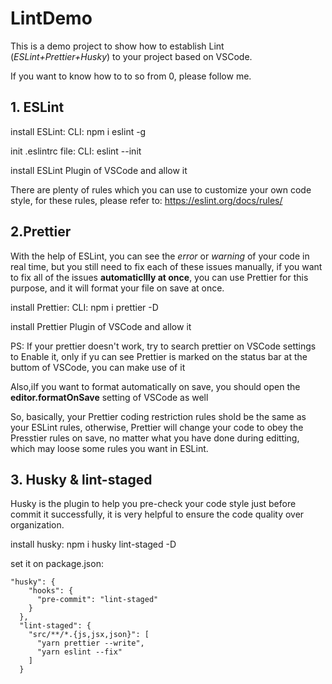 # LintDemo

This is a demo project to show how to establish Lint (*ESLint+Prettier+Husky*) to your project based on VSCode.

If you want to know how to to so from 0, please follow me.

## 1. ESLint

install ESLint:
CLI: npm i eslint -g

init .eslintrc file:
CLI: eslint --init

install ESLint Plugin of VSCode and allow it

There are plenty of rules which you can use to customize your own code style, for these rules, please refer to:
https://eslint.org/docs/rules/

## 2.Prettier

With the help of ESLint, you can see the *error* or *warning* of your code in real time, but you still need to fix each of these issues manually, if you want to fix all of the issues **automaticllly at once**, you can use Prettier for this purpose, and it will format your file on save at once.

install Prettier:
CLI: npm i prettier -D

install Prettier Plugin of VSCode and allow it 

PS: If your prettier doesn't work, try to search prettier on VSCode settings to Enable it, only if yu can see Prettier is marked on the status bar at the buttom of VSCode, you can make use of it

Also,iIf you want to format automatically on save, you should open the **editor.formatOnSave** setting of VSCode as well

So, basically, your Prettier coding restriction rules shold be the same as your ESLint rules, otherwise, Prettier will change your code to obey the Presstier rules on save, no matter what you have done during editting, which may loose some rules you want in ESLint.

## 3. Husky & lint-staged
Husky is the plugin to help you pre-check your code style just before commit it successfully, it is very helpful to ensure the code quality over organization.

install husky:
npm i husky lint-staged -D

set it on package.json:
```
"husky": {
    "hooks": {
      "pre-commit": "lint-staged"
    }
  },
  "lint-staged": {
    "src/**/*.{js,jsx,json}": [
      "yarn prettier --write",
      "yarn eslint --fix"
    ]
  }
```


